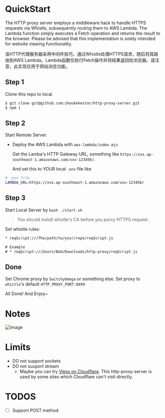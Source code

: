 
# QuickStart

  The HTTP proxy server employs a middleware hack to handle HTTPS requests via Whistle, subsequently routing them to AWS Lambda. The Lambda function simply executes a Fetch operation and returns the result to the browser. Please be advised that this implementation is solely intended for website viewing functionality.


  该HTTP代理服务器采用中间件技巧，通过Whistle处理HTTPS请求，随后将其路由到AWS Lambda。Lambda函数仅执行Fetch操作并将结果返回给浏览器。请注意，此实现仅用于网站浏览功能。

## Step 1

  Clone this repo to local.

```sh
$ git clone git@github.com:zhoukekestar/http-proxy-server.git
$ npm i
```

## Step 2 

  Start Remote Server.

* Deploy the AWS Lambda with `aws-lambda/index.mjs`

  Get the Lamba's HTTP Gateway URL, something like `https://xxx.ap-southeast-1.amazonaws.com/xxx-123456/`. 

  And set this to YOUR local `.env` file like

```bash
# .env file
LAMBDA_URL=https://xxx.ap-southeast-1.amazonaws.com/xxx-123456/
```


## Step 3


  Start Local Server by `bash ./start.sh`

> You should install whistle's CA before you porxy HTTPS request.


  Set whistle rules:

```txt
* reqScript:///The/path/to/your/repo/reqScript.js

# Example
# * reqScript:///Users/Bob/Downloads/http-proxy/reqScript.js
```



## Done

  Set Chrome proxy by `SwitchyOmega` or something else. Set proxy to `whistle`'s default `HTTP_PROXY_PORT:8899`

  All Done! And Enjoy~


# Notes

![Image](https://github.com/user-attachments/assets/a7ad4897-b948-4744-9ee3-acdbc2c1a02e)

# Limits

* DO not support sockets
* DO not suuport stream
  * Maybe you can try [Vless on Cloudflare](https://zhoukekestar.github.io/notes/2023/10/22/CF-workers.html). This http-proxy-server is used by some sites which Cloudflare can't visit directly.
 
# TODOS

* [ ] Support POST method.

